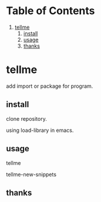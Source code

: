 
# Table of Contents

1.  [tellme](#orgf8b9745)
    1.  [install](#orgcd737da)
    2.  [usage](#org60635dc)
    3.  [thanks](#orgc71aa20)


<a id="orgf8b9745"></a>

# tellme

add import or package for program.


<a id="orgcd737da"></a>

## install

clone repository.

using load-library in emacs.


<a id="org60635dc"></a>

## usage

tellme

tellme-new-snippets


<a id="orgc71aa20"></a>

## thanks

